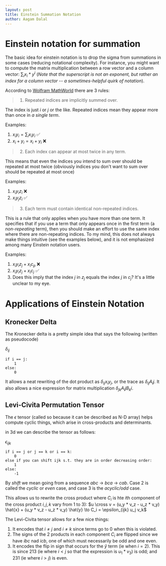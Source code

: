 ```yaml
---
layout: post
title: Einstein Summation Notation
author: Aagam Dalal
---
```


# Einstein notation for summation

The basic idea for einstein notation is to drop the sigma from summations in some cases (reducing notational complexity). For instance, you might want to compute the matrix multiplication between a row vector and a column vector: $\sum_i x_i * y^i$ (*Note that the superscript is not an exponent, but rather an index for a column vector -- a sometimes-helpful quirk of notation*).

According to [Wolfram MathWorld](https://mathworld.wolfram.com/EinsteinSummation.html) there are 3 rules:

> 1. Repeated indices are implicitly summed over.

The index is just $i$ or $j$ or the like. Repeated indices mean they appear more than once in *a single term*. 

Examples:
1. $x_i y_i = \sum_i x_i y_i$ :white_check_mark:
2. $x_i + y_i = x_i + y_i$ :x:

> 2. Each index can appear at most twice in any term.

This means that even the indices you intend to sum over should be repeated at most twice (obviously indices you don't want to sum over should be repeated at most once)

Examples: 
1. $x_i y_i z_i$ :x:
1. $x_i y_j z_i$ :white_check_mark:

> 3. Each term must contain identical non-repeated indices.

This is a rule that only applies when you have more than one term. It specifies that if you use a term that only appears once in the first term (a *non-repeating* term), then you should make an effort to use the same index where there are non-repeating indices. To my mind, this does not always make things intuitive (see the examples below), and it is not emphasized among many Einstein notation users.

Examples:
1. $x_i y_i z_j + x_i c_p$ :x:
1. $x_i y_i z_j + x_i c_j$ :white_check_mark:
  2. Does this imply that the index $j$ in $z_j$ equals the index $j$ in $c_j$? It's a little unclear to my eye.

# Applications of Einstein Notation

## Kronecker Delta

The Kronecker delta is a pretty simple idea that says the following (written as pseudocode)

$\delta_{ij}$
```
if i == j:
    1
else: 
    0
```
It allows a neat rewriting of the dot product as $\delta_{ij} x_i y_j$, or the trace as $\delta_{ij} A_ij$. It also allows a nice expression for matrix multiplication $\delta_{jk} A_ij B_ki$.

## Levi-Civita Permutation Tensor

The $\epsilon$ tensor (called so because it can be described as N-D array) helps compute cyclic things, which arise in cross-products and determinants.

in 3d we can describe the tensor as follows:

$\epsilon_{ijk}$
```
if i == j or j == k or i == k:
    0
else if you can shift ijk s.t. they are in order decreasing order:
    1
else:
    -1
```
By *shift* we mean going from a sequence $abc$ -> $bca$ -> $cab$. Case 2 is called the *cyclic* or *even* case, and case 3 is the *acyclic/odd* case.

This allows us to rewrite the cross product where $C_i$ is hte $i$th component of the cross product $i,j,k$ vary from 1 to 3):
$u \cross v = (u_y * v_z - u_z * v_y) \hat{x} + (u_y * v_z - u_z * v_y) \hat{y} \to C_i = \epsilon_{ijk} u_j v_k$

The Levi-Civita tensor allows for a few nice things:
1. It encodes that $i \neq j$ and $i \neq k$ since terms go to 0 when this is violated.
2. The signs of the 2 products in each component $C_i$ are flipped since we have $ibc$ nad $icb$, one of which must necessarily be odd and one even.
3. It encodes the flip in sign that occurs for the $\hat{y}$ term (ie when $i = 2$). This is since $213$ (ie where $i < j$ so that the expression is $u_1 * v_3$) is odd; and $231$ (ie where $i > j$) is even.